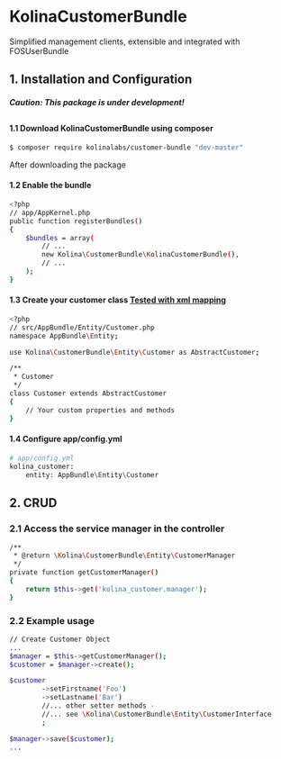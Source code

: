 # KolinaCustomerBundle
Simplified management clients, extensible and integrated with FOSUserBundle

## 1. Installation and Configuration
##### Caution: This package is under development!
##
#### 1.1 Download KolinaCustomerBundle using composer
```sh
$ composer require kolinalabs/customer-bundle "dev-master"
```
After downloading the package
#### 1.2 Enable the bundle
```sh
<?php
// app/AppKernel.php
public function registerBundles()
{
    $bundles = array(
        // ...
        new Kolina\CustomerBundle\KolinaCustomerBundle(),
        // ...
    );
}
```
#### 1.3 Create your customer class [Tested with xml mapping](http://doctrine-orm.readthedocs.io/projects/doctrine-orm/en/latest/reference/xml-mapping.html)

```sh
<?php
// src/AppBundle/Entity/Customer.php
namespace AppBundle\Entity;

use Kolina\CustomerBundle\Entity\Customer as AbstractCustomer;

/**
 * Customer
 */
class Customer extends AbstractCustomer
{
    // Your custom properties and methods
}
```

#### 1.4 Configure app/config.yml

```sh
# app/config.yml
kolina_customer:
    entity: AppBundle\Entity\Customer
```

## 2. CRUD
#####
### 2.1 Access the service manager in the controller
```sh
/**
 * @return \Kolina\CustomerBundle\Entity\CustomerManager
 */
private function getCustomerManager()
{
    return $this->get('kolina_customer.manager');
}
```

### 2.2 Example usage
```sh
// Create Customer Object
...
$manager = $this->getCustomerManager();
$customer = $manager->create();

$customer
        ->setFirstname('Foo')
        ->setLastname('Bar')
        //... other setter methods - 
        //... see \Kolina\CustomerBundle\Entity\CustomerInterface
        ;

$manager->save($customer);
...
```

